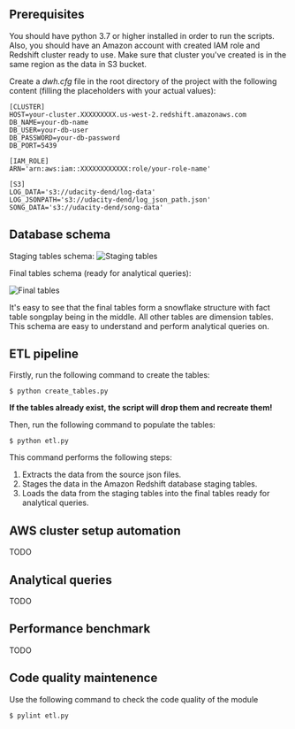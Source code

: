 ## Prerequisites

You should have python 3.7 or higher installed in order to run the scripts. Also, you should have an Amazon account with created IAM role and Redshift cluster ready to use. Make sure that cluster you've created is in the same region as the data in S3 bucket.

Create a *dwh.cfg* file in the root directory of the project with the following content (filling the placeholders with your actual values):
```
[CLUSTER]
HOST=your-cluster.XXXXXXXXX.us-west-2.redshift.amazonaws.com
DB_NAME=your-db-name
DB_USER=your-db-user
DB_PASSWORD=your-db-password
DB_PORT=5439

[IAM_ROLE]
ARN='arn:aws:iam::XXXXXXXXXXXX:role/your-role-name'

[S3]
LOG_DATA='s3://udacity-dend/log-data'
LOG_JSONPATH='s3://udacity-dend/log_json_path.json'
SONG_DATA='s3://udacity-dend/song-data'
```

## Database schema

Staging tables schema:
![Staging tables](/images/staging_tables.png)

Final tables schema (ready for analytical queries):

![Final tables](/images/final_tables.png)

It's easy to see that the final tables form a snowflake structure with fact table songplay being in the middle. All other tables are dimension tables. This schema are easy to understand and perform analytical queries on.


## ETL pipeline

Firstly, run the following command to create the tables:
```
$ python create_tables.py
```

**If the tables already exist, the script will drop them and recreate them!**

Then, run the following command to populate the tables:
```
$ python etl.py
```

This command performs the following steps:

1. Extracts the data from the source json files.
2. Stages the data in the Amazon Redshift database staging tables.
3. Loads the data from the staging tables into the final tables ready for analytical queries.

## AWS cluster setup automation

TODO

## Analytical queries

TODO

## Performance benchmark

TODO

## Code quality maintenence

Use the following command to check the code quality of the module
```
$ pylint etl.py
```